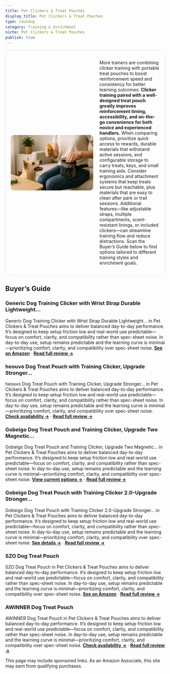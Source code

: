 ```yaml
---
title: Pet Clickers & Treat Pouches
display_title: Pet Clickers & Treat Pouches
type: roundup
category: Training & Enrichment
niche: Pet Clickers & Treat Pouches
publish: true
---
```


<section class="hero-split" style="width:100%;box-sizing:border-box;border:1px solid #e5e7eb;border-radius:12px;padding:16px;display:grid;grid-template-columns:minmax(260px,40%) 1fr;gap:20px;align-items:center;"><figure style="margin:0;"><img src="/hero/roundups/training-enrichment/pet-clickers-treat-pouches.webp" alt="" style="width:100%;height:auto;display:block;border-radius:10px;"/></figure><div class="hero-copy" style="min-width:0;"><p>More trainers are combining clicker training with portable treat pouches to boost reinforcement speed and consistency for better learning outcomes. <strong>Clicker training paired with a well-designed treat pouch greatly improves reinforcement timing, accessibility, and on-the-go convenience for both novice and experienced handlers.</strong> When comparing options, prioritize quick access to rewards, durable materials that withstand active sessions, and configurable storage to carry treats, keys, and small training aids. Consider ergonomics and attachment systems that keep treats secure but reachable, plus materials that are easy to clean after park or trail sessions. Additional features&mdash;like adjustable straps, multiple compartments, scent-resistant linings, or included clickers&mdash;can streamline training flow and reduce distractions. Scan the Buyer’s Guide below to find options tailored to different training styles and enrichment goals.</p></div></section>


<h2>Buyer’s Guide</h2>
<h3>Generic Dog Training Clicker with Wrist Strap Durable Lightweight…</h3>
<p>Generic Dog Training Clicker with Wrist Strap Durable Lightweight… in Pet Clickers & Treat Pouches aims to deliver balanced day-to-day performance. It’s designed to keep setup friction low and real-world use predictable&mdash;focus on comfort, clarity, and compatibility rather than spec-sheet noise. In day-to-day use, setup remains predictable and the learning curve is minimal&mdash;prioritizing comfort, clarity, and compatibility over spec-sheet noise. <a href="https://amzn.to/42VCRoG" target="_blank" rel="nofollow sponsored noopener noopener" target="_blank"><strong>See on Amazon</strong></a> · <a href="/reviews/generic-dog-training-clicker-with-wrist-strap-durable-lightweight-easy-7799b1e2/"><strong>Read full review &rarr;</strong></a></p>
<h3>heouvo Dog Treat Pouch with Training Clicker, Upgrade Stronger…</h3>
<p>heouvo Dog Treat Pouch with Training Clicker, Upgrade Stronger… in Pet Clickers & Treat Pouches aims to deliver balanced day-to-day performance. It’s designed to keep setup friction low and real-world use predictable&mdash;focus on comfort, clarity, and compatibility rather than spec-sheet noise. In day-to-day use, setup remains predictable and the learning curve is minimal&mdash;prioritizing comfort, clarity, and compatibility over spec-sheet noise. <a href="https://amzn.to/3IVxLSz" target="_blank" rel="nofollow sponsored noopener noopener" target="_blank"><strong>Check availability &rarr;</strong></a> · <a href="/reviews/heouvo-dog-treat-pouch-with-training-clicker-upgrade-stronger-magnetic-8e811fd8/"><strong>Read full review &rarr;</strong></a></p>
<h3>Gobeigo Dog Treat Pouch and Training Clicker, Upgrade Two Magnetic…</h3>
<p>Gobeigo Dog Treat Pouch and Training Clicker, Upgrade Two Magnetic… in Pet Clickers & Treat Pouches aims to deliver balanced day-to-day performance. It’s designed to keep setup friction low and real-world use predictable&mdash;focus on comfort, clarity, and compatibility rather than spec-sheet noise. In day-to-day use, setup remains predictable and the learning curve is minimal&mdash;prioritizing comfort, clarity, and compatibility over spec-sheet noise. <a href="https://amzn.to/3IVxGyg" target="_blank" rel="nofollow sponsored noopener noopener" target="_blank"><strong>View current options &rarr;</strong></a> · <a href="/reviews/gobeigo-dog-treat-pouch-and-training-clicker-upgrade-two-magnetic-closu-a2ff8422/"><strong>Read full review &rarr;</strong></a></p>
<h3>Gobeigo Dog Treat Pouch with Training Clicker 2.0-Upgrade Stronger…</h3>
<p>Gobeigo Dog Treat Pouch with Training Clicker 2.0-Upgrade Stronger… in Pet Clickers & Treat Pouches aims to deliver balanced day-to-day performance. It’s designed to keep setup friction low and real-world use predictable&mdash;focus on comfort, clarity, and compatibility rather than spec-sheet noise. In day-to-day use, setup remains predictable and the learning curve is minimal&mdash;prioritizing comfort, clarity, and compatibility over spec-sheet noise. <a href="https://amzn.to/3KwHRtL" target="_blank" rel="nofollow sponsored noopener noopener" target="_blank"><strong>See details &rarr;</strong></a> · <a href="/reviews/gobeigo-dog-treat-pouch-with-training-clicker-2-0-upgrade-stronger-magn-1969f402/"><strong>Read full review &rarr;</strong></a></p>
<h3>SZO Dog Treat Pouch</h3>
<p>SZO Dog Treat Pouch in Pet Clickers & Treat Pouches aims to deliver balanced day-to-day performance. It’s designed to keep setup friction low and real-world use predictable&mdash;focus on comfort, clarity, and compatibility rather than spec-sheet noise. In day-to-day use, setup remains predictable and the learning curve is minimal&mdash;prioritizing comfort, clarity, and compatibility over spec-sheet noise. <a href="https://amzn.to/46CfjHS" target="_blank" rel="nofollow sponsored noopener noopener" target="_blank"><strong>See on Amazon</strong></a> · <a href="/reviews/szo-dog-treat-pouch-3-ways-to-wear-treat-pouches-for-pet-training-and-2-77328ad7/"><strong>Read full review &rarr;</strong></a></p>
<h3>AWINNER Dog Treat Pouch</h3>
<p>AWINNER Dog Treat Pouch in Pet Clickers & Treat Pouches aims to deliver balanced day-to-day performance. It’s designed to keep setup friction low and real-world use predictable&mdash;focus on comfort, clarity, and compatibility rather than spec-sheet noise. In day-to-day use, setup remains predictable and the learning curve is minimal&mdash;prioritizing comfort, clarity, and compatibility over spec-sheet noise. <a href="https://amzn.to/3IWLxEu" target="_blank" rel="nofollow sponsored noopener noopener" target="_blank"><strong>Check availability &rarr;</strong></a> · <a href="/reviews/awinner-dog-treat-pouch-premium-silicone-upgrade-4-strong-magnets-enhan-ff1ce14a/"><strong>Read full review &rarr;</strong></a></p>
<aside class="disclosure">This page may include sponsored links. As an Amazon Associate, this site may earn from qualifying purchases.</aside>
